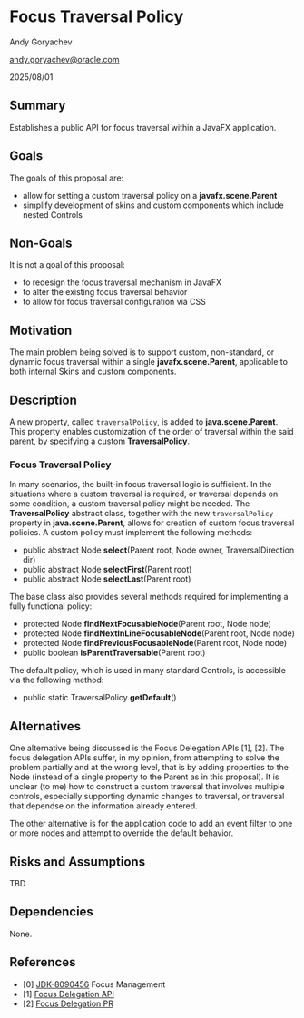 # Focus Traversal Policy

Andy Goryachev

<andy.goryachev@oracle.com>

2025/08/01


## Summary

Establishes a public API for focus traversal within a JavaFX application.



## Goals

The goals of this proposal are:

- allow for setting a custom traversal policy on a **javafx.scene.Parent**
- simplify development of skins and custom components which include nested Controls



## Non-Goals

It is not a goal of this proposal:

- to redesign the focus traversal mechanism in JavaFX
- to alter the existing focus traversal behavior
- to allow for focus traversal configuration via CSS



## Motivation

The main problem being solved is to support custom, non-standard, or dynamic focus traversal within
a single **javafx.scene.Parent**, applicable to both internal Skins and custom components.



## Description

A new property, called `traversalPolicy`, is added to **java.scene.Parent**.  This property enables
customization of the order of traversal within the said parent, by specifying a custom **TraversalPolicy**.


### Focus Traversal Policy

In many scenarios, the built-in focus traversal logic is sufficient.  In the situations where a custom traversal
is required, or traversal depends on some condition, a custom traversal policy might be needed.
The **TraversalPolicy** abstract class, together with the new `traversalPolicy` property in **java.scene.Parent**,
allows for creation of custom focus traversal policies.  A custom policy must implement the following methods:

- public abstract Node **select**(Parent root, Node owner, TraversalDirection dir)
- public abstract Node **selectFirst**(Parent root)
- public abstract Node **selectLast**(Parent root)

The base class also provides several methods required for implementing a fully functional policy:

- protected Node **findNextFocusableNode**(Parent root, Node node)
- protected Node **findNextInLineFocusableNode**(Parent root, Node node)
- protected Node **findPreviousFocusableNode**(Parent root, Node node)
- public boolean **isParentTraversable**(Parent root)

The default policy, which is used in many standard Controls, is accessible via the following method:

- public static TraversalPolicy **getDefault**()





## Alternatives

One alternative being discussed is the Focus Delegation APIs [1], [2].
The focus delegation APIs suffer, in my opinion, from attempting to solve the problem partially and
at the wrong level, that is by adding properties to the Node (instead of a single property to the Parent as in 
this proposal).  It is unclear (to me) how to construct a custom traversal that involves multiple controls,
especially supporting dynamic changes to traversal, or traversal that dependse on the information already entered.

The other alternative is for the application code to add an event filter to one or more nodes and attempt to
override the default behavior.


## Risks and Assumptions

TBD



## Dependencies

None.



## References

- [0] [JDK-8090456](https://bugs.openjdk.org/browse/JDK-8090456) Focus Management
- [1] [Focus Delegation API](https://gist.github.com/mstr2/44d94f0bd5b5c030e26a47103063aa29)
- [2] [Focus Delegation PR](https://github.com/openjdk/jfx/pull/1632)

